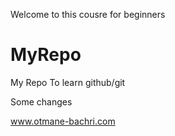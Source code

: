 Welcome to this cousre for beginners

# MyRepo

My Repo To learn github/git

Some changes

www.otmane-bachri.com
